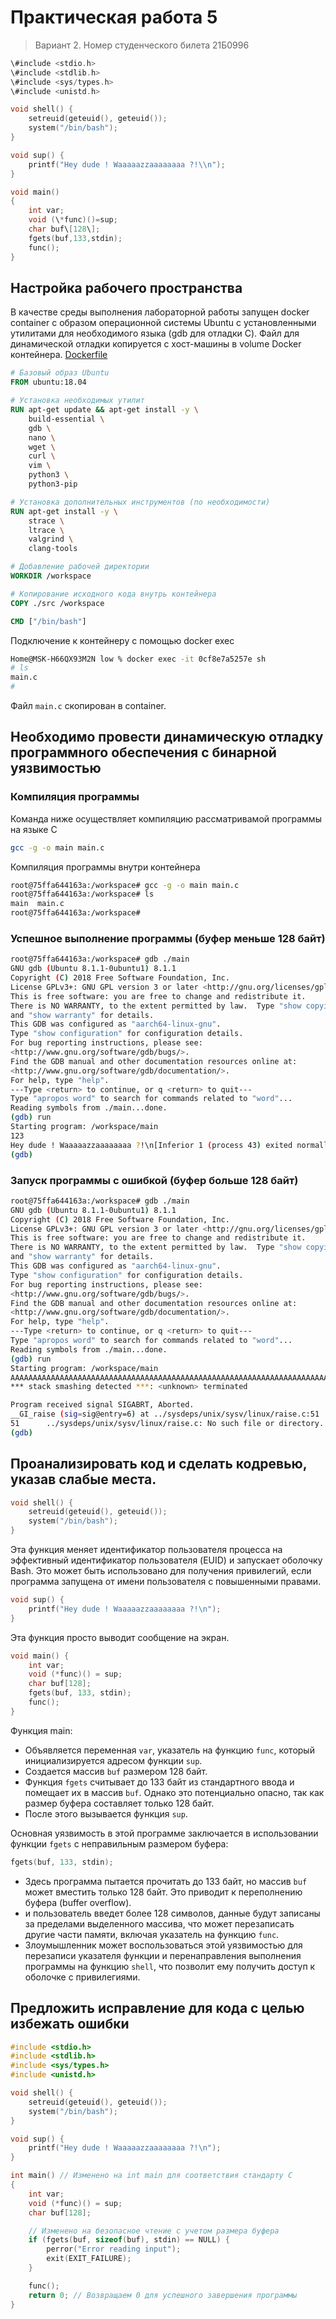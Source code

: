 # Практическая работа 5
> Вариант 2. Номер студенческого билета 21Б0996

```c
\#include <stdio.h>
\#include <stdlib.h>
\#include <sys/types.h>
\#include <unistd.h>

void shell() {
    setreuid(geteuid(), geteuid());
    system("/bin/bash");
}

void sup() {
    printf("Hey dude ! Waaaaazzaaaaaaaa ?!\\n");
}

void main()
{ 
    int var;
    void (\*func)()=sup;
    char buf\[128\];
    fgets(buf,133,stdin);
    func();
}
```
## Настройка рабочего пространства
В качестве среды выполнения лабораторной работы запущен docker container с образом операционной системы Ubuntu с установленными утилитами для необходимого языка (gdb для отладки C).
Файл для динамической отладки копируется с хост-машины в volume Docker контейнера. [Dockerfile](./Dockerfile)

```Dockerfile
# Базовый образ Ubuntu
FROM ubuntu:18.04

# Установка необходимых утилит
RUN apt-get update && apt-get install -y \
    build-essential \
    gdb \
    nano \
    wget \
    curl \
    vim \
    python3 \
    python3-pip

# Установка дополнительных инструментов (по необходимости)
RUN apt-get install -y \
    strace \
    ltrace \
    valgrind \
    clang-tools

# Добавление рабочей директории
WORKDIR /workspace

# Копирование исходного кода внутрь контейнера
COPY ./src /workspace

CMD ["/bin/bash"]
```


Подключение к контейнеру с помощью docker exec

```bash
Home@MSK-H66QX93M2N low % docker exec -it 0cf8e7a5257e sh
# ls    
main.c
# 
```

Файл `main.c` скопирован в container.

## Необходимо провести динамическую отладку программного обеспечения с бинарной уязвимостью
### Компиляция программы

Команда ниже осуществляет компиляцию рассматривамой программы на языке C

```bash
gcc -g -o main main.c
```

Компиляция программы внутри контейнера 

```bash
root@75ffa644163a:/workspace# gcc -g -o main main.c
root@75ffa644163a:/workspace# ls
main  main.c
root@75ffa644163a:/workspace# 
```

### Успешное выполнение программы (буфер меньше 128 байт)

```bash
root@75ffa644163a:/workspace# gdb ./main
GNU gdb (Ubuntu 8.1.1-0ubuntu1) 8.1.1
Copyright (C) 2018 Free Software Foundation, Inc.
License GPLv3+: GNU GPL version 3 or later <http://gnu.org/licenses/gpl.html>
This is free software: you are free to change and redistribute it.
There is NO WARRANTY, to the extent permitted by law.  Type "show copying"
and "show warranty" for details.
This GDB was configured as "aarch64-linux-gnu".
Type "show configuration" for configuration details.
For bug reporting instructions, please see:
<http://www.gnu.org/software/gdb/bugs/>.
Find the GDB manual and other documentation resources online at:
<http://www.gnu.org/software/gdb/documentation/>.
For help, type "help".
---Type <return> to continue, or q <return> to quit---
Type "apropos word" to search for commands related to "word"...
Reading symbols from ./main...done.
(gdb) run
Starting program: /workspace/main 
123
Hey dude ! Waaaaazzaaaaaaaa ?!\n[Inferior 1 (process 43) exited normally]
(gdb) 
```

### Запуск программы с ошибкой (буфер больше 128 байт)

```bash
root@75ffa644163a:/workspace# gdb ./main
GNU gdb (Ubuntu 8.1.1-0ubuntu1) 8.1.1
Copyright (C) 2018 Free Software Foundation, Inc.
License GPLv3+: GNU GPL version 3 or later <http://gnu.org/licenses/gpl.html>
This is free software: you are free to change and redistribute it.
There is NO WARRANTY, to the extent permitted by law.  Type "show copying"
and "show warranty" for details.
This GDB was configured as "aarch64-linux-gnu".
Type "show configuration" for configuration details.
For bug reporting instructions, please see:
<http://www.gnu.org/software/gdb/bugs/>.
Find the GDB manual and other documentation resources online at:
<http://www.gnu.org/software/gdb/documentation/>.
For help, type "help".
---Type <return> to continue, or q <return> to quit---
Type "apropos word" to search for commands related to "word"...
Reading symbols from ./main...done.
(gdb) run
Starting program: /workspace/main 
AAAAAAAAAAAAAAAAAAAAAAAAAAAAAAAAAAAAAAAAAAAAAAAAAAAAAAAAAAAAAAAAAAAAAAAAAAAAAAAAAAAAAAAAAAAAAAAAAAAAAAAAAAAAAAAAAAAAAAAAAAAAAAAA
*** stack smashing detected ***: <unknown> terminated

Program received signal SIGABRT, Aborted.
__GI_raise (sig=sig@entry=6) at ../sysdeps/unix/sysv/linux/raise.c:51
51      ../sysdeps/unix/sysv/linux/raise.c: No such file or directory.
(gdb) 
```

## Проанализировать код и сделать кодревью, указав слабые места.

```c
void shell() {
    setreuid(geteuid(), geteuid());
    system("/bin/bash");
}
```
Эта функция меняет идентификатор пользователя процесса на эффективный идентификатор пользователя (EUID) и запускает оболочку Bash. Это может быть использовано для получения привилегий, если программа запущена от имени пользователя с повышенными правами.

```c
void sup() {
    printf("Hey dude ! Waaaaazzaaaaaaaa ?!\n");
}
```

Эта функция просто выводит сообщение на экран.

```c
void main() { 
    int var;
    void (*func)() = sup;
    char buf[128];
    fgets(buf, 133, stdin);
    func();
}
```

Функция main:
- Объявляется переменная `var`, указатель на функцию `func`, который инициализируется адресом функции `sup`.
- Создается массив `buf` размером 128 байт.
- Функция `fgets` считывает до 133 байт из стандартного ввода и помещает их в массив `buf`. Однако это потенциально опасно, так как размер буфера составляет только 128 байт.
- После этого вызывается функция `sup`.

Основная уязвимость в этой программе заключается в использовании функции `fgets` с неправильным размером буфера:

```c
fgets(buf, 133, stdin);
```

- Здесь программа пытается прочитать до 133 байт, но массив `buf` может вместить только 128 байт. Это приводит к переполнению буфера (buffer overflow).
- и пользователь введет более 128 символов, данные будут записаны за пределами выделенного массива, что может перезаписать другие части памяти, включая указатель на функцию `func`.
- Злоумышленник может воспользоваться этой уязвимостью для перезаписи указателя функции и перенаправления выполнения программы на функцию `shell`, что позволит ему получить доступ к оболочке с привилегиями.

## Предложить исправление для кода с целью избежать ошибки

```c
#include <stdio.h>
#include <stdlib.h>
#include <sys/types.h>
#include <unistd.h>

void shell() {
    setreuid(geteuid(), geteuid());
    system("/bin/bash");
}

void sup() {
    printf("Hey dude ! Waaaaazzaaaaaaaa ?!\n");
}

int main() // Изменено на int main для соответствия стандарту C
{ 
    int var;
    void (*func)() = sup;
    char buf[128];

    // Изменено на безопасное чтение с учетом размера буфера
    if (fgets(buf, sizeof(buf), stdin) == NULL) {
        perror("Error reading input");
        exit(EXIT_FAILURE);
    }

    func();
    return 0; // Возвращаем 0 для успешного завершения программы
}
```